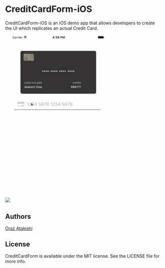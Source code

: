 # CreditCardForm-iOS
CreditCardForm-iOS is an iOS demo app that allows developers to create the UI which replicates an actual Credit Card.

<img src="https://dotjpg.co/8bu.png" width="300">

<img src="Example/Screens/CreditCardDemo.gif" width="300">

## Authors

[Oraz Atakishi](https://github.com/orazz)

## License

CreditCardForm is available under the MIT license. See the LICENSE file for more info.
